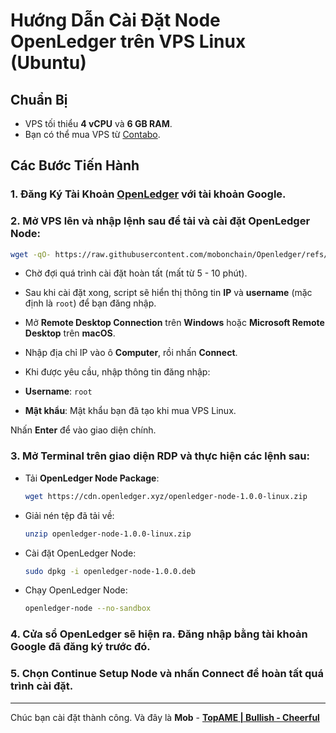 
# Hướng Dẫn Cài Đặt Node OpenLedger trên VPS Linux (Ubuntu)

## Chuẩn Bị
- VPS tối thiểu **4 vCPU** và **6 GB RAM**.
- Bạn có thể mua VPS từ [Contabo](https://contabo.com/en/).
  
## Các Bước Tiến Hành

### 1. Đăng Ký Tài Khoản **[OpenLedger](https://testnet.openledger.xyz/?referral_code=vlxbwovzpi)** với tài khoản **Google**.

### 2. Mở VPS lên và nhập lệnh sau để tải và cài đặt OpenLedger Node:
```bash
wget -qO- https://raw.githubusercontent.com/mobonchain/Openledger/refs/heads/main/openledger.sh | sh
```

- Chờ đợi quá trình cài đặt hoàn tất (mất từ 5 - 10 phút).

- Sau khi cài đặt xong, script sẽ hiển thị thông tin **IP** và **username** (mặc định là `root`) để bạn đăng nhập.

- Mở **Remote Desktop Connection** trên **Windows** hoặc **Microsoft Remote Desktop** trên **macOS**.

- Nhập địa chỉ IP vào ô **Computer**, rồi nhấn **Connect**.

- Khi được yêu cầu, nhập thông tin đăng nhập:
- **Username**: `root`
- **Mật khẩu**: Mật khẩu bạn đã tạo khi mua VPS Linux.

Nhấn **Enter** để vào giao diện chính.

### 3. Mở **Terminal** trên giao diện RDP và thực hiện các lệnh sau:
- Tải **OpenLedger Node Package**:
  ```bash
  wget https://cdn.openledger.xyz/openledger-node-1.0.0-linux.zip
  ```
- Giải nén tệp đã tải về:
  ```bash
  unzip openledger-node-1.0.0-linux.zip
  ```
- Cài đặt OpenLedger Node:
  ```bash
  sudo dpkg -i openledger-node-1.0.0.deb
  ```
- Chạy OpenLedger Node:
  ```bash
  openledger-node --no-sandbox
  ```

### 4. Cửa sổ OpenLedger sẽ hiện ra. Đăng nhập bằng tài khoản Google đã đăng ký trước đó.

### 5. Chọn **Continue Setup Node** và nhấn **Connect** để hoàn tất quá trình cài đặt.

---

Chúc bạn cài đặt thành công. Và đây là **Mob** - **[TopAME | Bullish - Cheerful](https://t.me/xTopAME)**
